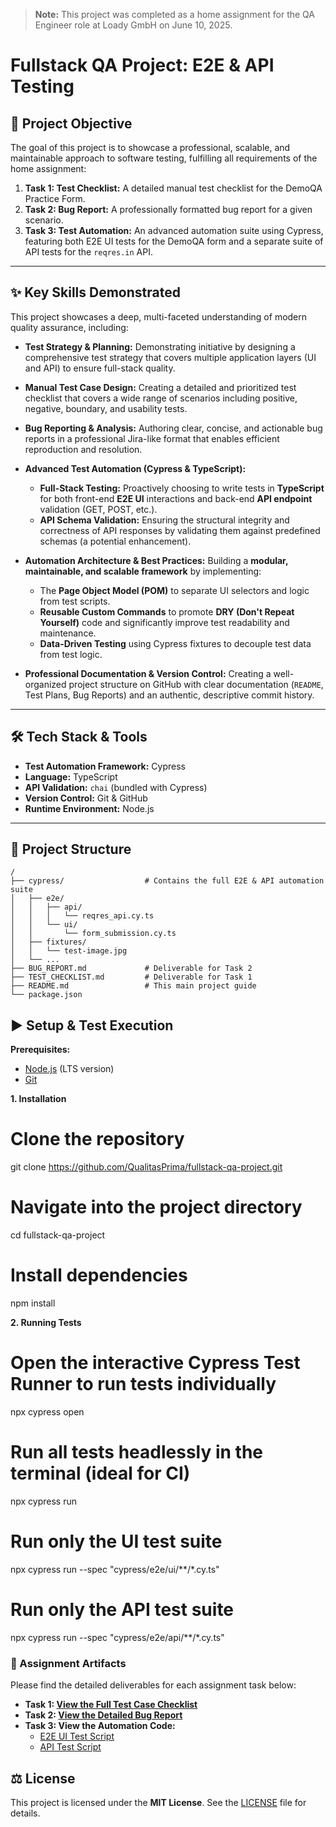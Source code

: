 > **Note:** This project was completed as a home assignment for the QA Engineer role at Loady GmbH on June 10, 2025.

# Fullstack QA Project: E2E & API Testing

## 🚀 Project Objective
The goal of this project is to showcase a professional, scalable, and maintainable approach to software testing, fulfilling all requirements of the home assignment:
1.  **Task 1: Test Checklist:** A detailed manual test checklist for the DemoQA Practice Form.
2.  **Task 2: Bug Report:** A professionally formatted bug report for a given scenario.
3.  **Task 3: Test Automation:** An advanced automation suite using Cypress, featuring both E2E UI tests for the DemoQA form and a separate suite of API tests for the `reqres.in` API.

---

## ✨ Key Skills Demonstrated
This project showcases a deep, multi-faceted understanding of modern quality assurance, including:

* **Test Strategy & Planning:** Demonstrating initiative by designing a comprehensive test strategy that covers multiple application layers (UI and API) to ensure full-stack quality.

* **Manual Test Case Design:** Creating a detailed and prioritized test checklist that covers a wide range of scenarios including positive, negative, boundary, and usability tests.

* **Bug Reporting & Analysis:** Authoring clear, concise, and actionable bug reports in a professional Jira-like format that enables efficient reproduction and resolution.

* **Advanced Test Automation (Cypress & TypeScript):**
    * **Full-Stack Testing:** Proactively choosing to write tests in **TypeScript** for both front-end **E2E UI** interactions and back-end **API endpoint** validation (GET, POST, etc.).
    * **API Schema Validation:** Ensuring the structural integrity and correctness of API responses by validating them against predefined schemas (a potential enhancement).

* **Automation Architecture & Best Practices:** Building a **modular, maintainable, and scalable framework** by implementing:
    * The **Page Object Model (POM)** to separate UI selectors and logic from test scripts.
    * **Reusable Custom Commands** to promote **DRY (Don't Repeat Yourself)** code and significantly improve test readability and maintenance.
    * **Data-Driven Testing** using Cypress fixtures to decouple test data from test logic.

* **Professional Documentation & Version Control:** Creating a well-organized project structure on GitHub with clear documentation (`README`, Test Plans, Bug Reports) and an authentic, descriptive commit history.

---

## 🛠️ Tech Stack & Tools
* **Test Automation Framework:** Cypress
* **Language:** TypeScript
* **API Validation:** `chai` (bundled with Cypress)
* **Version Control:** Git & GitHub
* **Runtime Environment:** Node.js

---

## 📂 Project Structure
```text
/
├── cypress/                  # Contains the full E2E & API automation suite
│   ├── e2e/
│   │   ├── api/
│   │   │   └── reqres_api.cy.ts
│   │   └── ui/
│   │       └── form_submission.cy.ts
│   ├── fixtures/
│   │   └── test-image.jpg
│   └── ...
├── BUG_REPORT.md             # Deliverable for Task 2
├── TEST_CHECKLIST.md         # Deliverable for Task 1
├── README.md                 # This main project guide
└── package.json
```
## ▶️ Setup & Test Execution

**Prerequisites:**
-   [Node.js](https://nodejs.org/en/) (LTS version)
-   [Git](https://git-scm.com/downloads)

**1. Installation**

# Clone the repository
git clone https://github.com/QualitasPrima/fullstack-qa-project.git

# Navigate into the project directory
cd fullstack-qa-project

# Install dependencies
npm install

**2. Running Tests**

# Open the interactive Cypress Test Runner to run tests individually
npx cypress open

# Run all tests headlessly in the terminal (ideal for CI)
npx cypress run

# Run only the UI test suite
npx cypress run --spec "cypress/e2e/ui/**/*.cy.ts"

# Run only the API test suite
npx cypress run --spec "cypress/e2e/api/**/*.cy.ts"

### 📄 Assignment Artifacts
Please find the detailed deliverables for each assignment task below:

* **Task 1: [View the Full Test Case Checklist](./TEST_CHECKLIST.md)**
* **Task 2: [View the Detailed Bug Report](./BUG_REPORT.md)**
* **Task 3: View the Automation Code:**
    * [E2E UI Test Script](./cypress/e2e/ui/form_submission.cy.ts)
    * [API Test Script](./cypress/e2e/api/reqres_api.cy.ts)

## ⚖️ License
This project is licensed under the **MIT License**. See the [LICENSE](./LICENSE) file for details.
